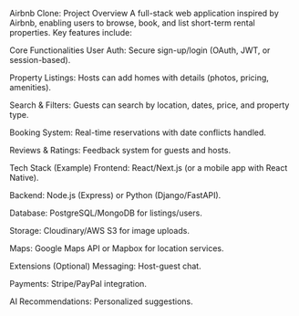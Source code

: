 Airbnb Clone: Project Overview
A full-stack web application inspired by Airbnb, enabling users to browse, book, and list short-term rental properties. Key features include:

Core Functionalities
User Auth: Secure sign-up/login (OAuth, JWT, or session-based).

Property Listings: Hosts can add homes with details (photos, pricing, amenities).

Search & Filters: Guests can search by location, dates, price, and property type.

Booking System: Real-time reservations with date conflicts handled.

Reviews & Ratings: Feedback system for guests and hosts.

Tech Stack (Example)
Frontend: React/Next.js (or a mobile app with React Native).

Backend: Node.js (Express) or Python (Django/FastAPI).

Database: PostgreSQL/MongoDB for listings/users.

Storage: Cloudinary/AWS S3 for image uploads.

Maps: Google Maps API or Mapbox for location services.

Extensions (Optional)
Messaging: Host-guest chat.

Payments: Stripe/PayPal integration.

AI Recommendations: Personalized suggestions.
